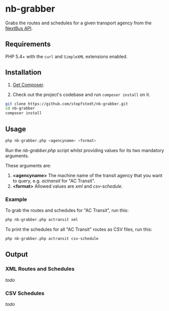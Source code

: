 # nb-grabber

Grabs the routes and schedules for a given transport agency from the [NextBus API](http://api-portal.anypoint.mulesoft.com/nextbus/api/nextbus-api/docs/reference).


## Requirements

PHP 5.4+ with the `curl` and `SimpleXML` extensions enabled.


## Installation

1. [Get Composer](http://getcomposer.org).

2. Check out the project's codebase and run `composer install` on it.
```bash
git clone https://github.com/stopfstedt/nb-grabber.git
cd nb-grabber
composer install
```

## Usage

```bash
php nb-grabber.php <agencyname> <format>
```

Run the _nb-grabber.php_ script whilst providing values for its two mandatory arguments.

These arguments are:

1. **\<agencyname\>** The machine name of the transit agency that you want to query, e.g. _actransit_ for "AC Transit".
2. **\<format\>** Allowed values are _xml_ and _csv-schedule_.


### Example

To grab the routes and schedules for "AC Transit",  run this:

```bash
php nb-grabber.php actransit xml
```

To print the schedules for all "AC Transit" routes as CSV files, run this:

```bash
php nb-grabber.php actransit csv-schedule
```

## Output

### XML Routes and Schedules

_todo_

### CSV Schedules

_todo_
